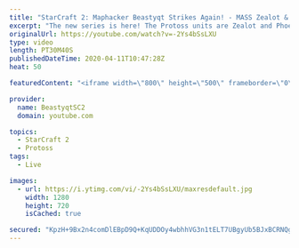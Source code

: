 ```yaml
---
title: "StarCraft 2: Maphacker Beastyqt Strikes Again! - MASS Zealot & Phoenix!"
excerpt: "The new series is here! The Protoss units are Zealot and Phoenix - take us to Grandmaster baby!  #ZealotPheonix #Beastyqt #StarCraft2 #SC2  Feel free to let me know if you have any suggestions for future videos. I hope you guys enjoy this one!  Check out my stream on Twitch if you enjoy my YouTube content."
originalUrl: https://youtube.com/watch?v=-2Ys4bSsLXU
type: video
length: PT30M40S
publishedDateTime: 2020-04-11T10:47:28Z
heat: 50

featuredContent: "<iframe width=\"800\" height=\"500\" frameborder=\"0\" src=\"https://www.youtube.com/embed/-2Ys4bSsLXU\" allow=\"accelerometer; autoplay; encrypted-media; gyroscope; picture-in-picture\" allowfullscreen></iframe>"

provider:
  name: BeastyqtSC2
  domain: youtube.com

topics:
  - StarCraft 2
  - Protoss
tags:
  - Live

images:
  - url: https://i.ytimg.com/vi/-2Ys4bSsLXU/maxresdefault.jpg
    width: 1280
    height: 720
    isCached: true

secured: "KpzH+9Bx2n4comDlEBpD9Q+KqUDDOy4wbhhVG3n1tELT7UBgyUb5BJxBCRNQgpJaDQbhXaqznb/j3YQ5fJId/R4Y+uL3HJHn5DCUHZJAI3DHrfnwF7C24VYs7SEJaLnQBSHRoazEToZ/mB016FHB0187k+yTLDkhJoyCBOo/v3TxjQqx7CQw0u70MMocg0xSx8ABQWGekgTN9MK2lrhkv5psZSO1je8Don7Pw+LwBG8YxYpf6B3mBSdxjLLJq94g6Hwy7oJHt2Mez7LgthVhcuKpanbg9B1F8GzMuYGcbwvpxAn/lbfmPFlLHOSrieFt5mEbpDfYLR+TGpGUegxgzD1sq/rIbsU22SoYP2aUrBgQfkvlOrRfvgX3RWaFxu97XHdkn8NEALqN+EZuJflasvpNytRII+Hxrw8niSxsFyo=;BXlA3mSIX4H75d6LxROVPg=="
---
```


